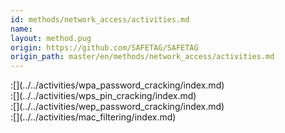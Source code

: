 ```yaml
---
id: methods/network_access/activities.md
name: 
layout: method.pug
origin: https://github.com/SAFETAG/SAFETAG
origin_path: master/en/methods/network_access/activities.md
---
```


<div class="boxtext">
:[](../../activities/wpa_password_cracking/index.md)
</div>

<div class="boxtext">
:[](../../activities/wps_pin_cracking/index.md)
</div>

<div class="boxtext">
:[](../../activities/wep_password_cracking/index.md)
</div>

<div class="boxtext">
:[](../../activities/mac_filtering/index.md)
</div>

